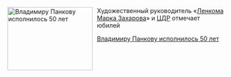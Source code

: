 <!--2025-07-04 14:06:45-->
<div class="yb">
  <div class="rss kino_teatr"><a href="https://www.kino-teatr.ru/teatr/news/y2025/7-4/38211/" title="Владимиру Панкову исполнилось 50 лет"><img src="https://www.kino-teatr.ru/news/1/1/38211/poster.jpg" width="196" height="147" align="left" hspace="5" style="margin: 0px 10px 0px 5px" alt="Владимиру Панкову исполнилось 50 лет"/></a>Художественный руководитель «<a href=https://www.kino-teatr.ru/teatr/25/ target=_blank>Ленкома Марка Захарова</a>» и <a href=https://www.kino-teatr.ru/teatr/32/ target=_blank>ЦДР</a> отмечает юбилей <p class="titl"><a href="https://www.kino-teatr.ru/teatr/news/y2025/7-4/38211/">Владимиру Панкову исполнилось 50 лет</a></p></div>
</div>
